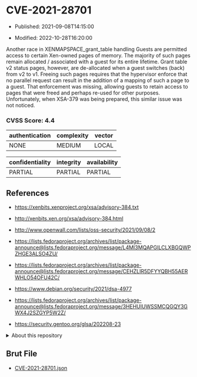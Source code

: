 # CVE-2021-28701

- Published: 2021-09-08T14:15:00

- Modified: 2022-10-28T16:20:00

Another race in XENMAPSPACE_grant_table handling Guests are permitted access to certain Xen-owned pages of memory. The majority of such pages remain allocated / associated with a guest for its entire lifetime. Grant table v2 status pages, however, are de-allocated when a guest switches (back) from v2 to v1. Freeing such pages requires that the hypervisor enforce that no parallel request can result in the addition of a mapping of such a page to a guest. That enforcement was missing, allowing guests to retain access to pages that were freed and perhaps re-used for other purposes. Unfortunately, when XSA-379 was being prepared, this similar issue was not noticed.

### CVSS Score: **4.4**

| authentication | complexity | vector |
| --- | --- | --- |
| NONE | MEDIUM | LOCAL |

| confidentiality | integrity | availability |
| --- | --- | --- |
| PARTIAL | PARTIAL | PARTIAL |

## References

* https://xenbits.xenproject.org/xsa/advisory-384.txt

* http://xenbits.xen.org/xsa/advisory-384.html

* http://www.openwall.com/lists/oss-security/2021/09/08/2

* https://lists.fedoraproject.org/archives/list/package-announce@lists.fedoraproject.org/message/L4MI3MQAPGILCLXBGQWPZHGE3ALSO4ZU/

* https://lists.fedoraproject.org/archives/list/package-announce@lists.fedoraproject.org/message/CEHZLIR5DFYYQBH55AERWHLO54OFU42C/

* https://www.debian.org/security/2021/dsa-4977

* https://lists.fedoraproject.org/archives/list/package-announce@lists.fedoraproject.org/message/3HEHUIUWSSMCQGQY3GWX4J2SZGYP5W2Z/

* https://security.gentoo.org/glsa/202208-23

<details>
<summary>About this repository</summary> 

  This repository is part of the project [Live Hack CVE](https://github.com/Live-Hack-CVE). Main website can be found [www.live-hack.org](https://www.live-hack.org) 
  
  Made by [Sn0wAlice](https://github.com/Sn0wAlice) for the people that care about security and need to have a feed of the latest CVEs. Hope you enjoy it, don't forget to star the repo and follow me on [Twitter](https://twitter.com/Sn0wAlice) and [Github](https://github.com/Sn0wAlice). And that is my [personnal website](https://www.alice-snow.me/)

  - [Home Page](https://github.com/Live-Hack-CVE)
  - [Framework](https://github.com/Live-Hack-CVE/cve-framework)
  - [CVE database](https://github.com/Live-Hack-CVE/full_database)
  - [Changelog](https://github.com/Live-Hack-CVE/Changelog)
</details>

## Brut File

* [CVE-2021-28701.json](https://raw.githubusercontent.com/Live-Hack-CVE/full_database/main/cves/2021/CVE-2021-28701.json)

